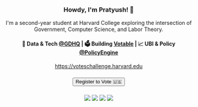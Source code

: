 <h3 align="center"> Howdy, I'm Pratyush! 👋</h3>

<p align="center">
I'm a second-year student at Harvard College exploring the intersection of Government, Computer Science, and Labor Theory. 
</p>

<h4 align="center">
🌊 Data & Tech <a href="https://grassrootsdems.org/">@GDHQ</a> | 🗳️ Building <a href="https://github.com/harvard-votes/votable">Votable</a> | 📈 UBI & Policy <a href="https://github.com/PolicyEngine">@PolicyEngine</a>
</h4>
<p  align="center">
<a href="https://voteschallenge.harvard.edu/">https://voteschallenge.harvard.edu</a>
</p>
  
<h3 align="center">
<a href="http://www.google.com/">
   <input type="button" value="Register to Vote 🇺🇸" />
</a>
</h3>

<h3 align="center">
<p align = "center">

[<img src="https://img.shields.io/badge/github-%231DA1F2.svg?&style=for-the-badge&logo=github&logoColor=white&color=black" />](https://github.com/pmallick1) 
  [<img src="https://img.shields.io/badge/linkedin-%2312100E.svg?&style=for-the-badge&logo=linkedin&logoColor=white&color=black" />](https://www.linkedin.com/in/mallickprat/)
   [<img src="https://img.shields.io/badge/twitter-%2312100E.svg?&style=for-the-badge&logo=twitter&logoColor=white&color=black" />](https://twitter.com/mallickprat)
   [<img src="https://img.shields.io/badge/instagram-%2312100E.svg?&style=for-the-badge&logo=instagram&logoColor=white&color=black" />](https://instagram.com/mallickprat)
</p>
</h3>
